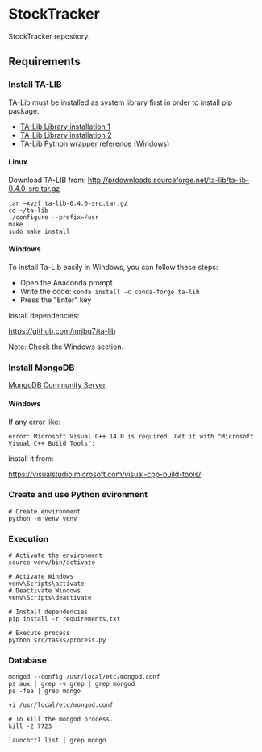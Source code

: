 # StockTracker
StockTracker repository.

## Requirements

### Install TA-LIB
TA-Lib must be installed as system library first in order to install pip package.

- [TA-Lib Library installation 1](https://blog.quantinsti.com/install-ta-lib-python/)
- [TA-Lib Library installation 2](https://rohan09.medium.com/how-to-install-ta-lib-in-python-86e4edb80934)
- [TA-Lib Python wrapper reference (Windows)](https://mrjbq7.github.io/ta-lib/install.html)

#### Linux

Download TA-LIB from: http://prdownloads.sourceforge.net/ta-lib/ta-lib-0.4.0-src.tar.gz

```
tar –xvzf ta-lib-0.4.0-src.tar.gz
cd ~/ta-lib
./configure --prefix=/usr
make
sudo make install
```

#### Windows

To install Ta-Lib easily in Windows, you can follow these steps:

- Open the Anaconda prompt
- Write the code:
`conda install -c conda-forge ta-lib`
- Press the "Enter" key

Install dependencies:

https://github.com/mrjbq7/ta-lib

Note: Check the Windows section.

###  Install MongoDB

[MongoDB Community Server](https://www.mongodb.com/try/download/community)

#### Windows

If any error like:

`error: Microsoft Visual C++ 14.0 is required. Get it with "Microsoft Visual
C++ Build Tools":`

Install it from:

https://visualstudio.microsoft.com/visual-cpp-build-tools/

###  Create and use Python evironment

```
# Create environment
python -m venv venv
```

###  Execution
```
# Activate the environment
source venv/bin/activate

# Activate Windows
venv\Scripts\activate
# Deactivate Windows
venv\Scripts\deactivate

# Install dependencies
pip install -r requirements.txt

# Execute process
python src/tasks/process.py
```
###  Database
```
mongod --config /usr/local/etc/mongod.conf
ps aux | grep -v grep | grep mongod
ps -fea | grep mongo

vi /usr/local/etc/mongod.conf

# To kill the mongod process.
kill -2 7723
    
launchctl list | grep mongo
```
